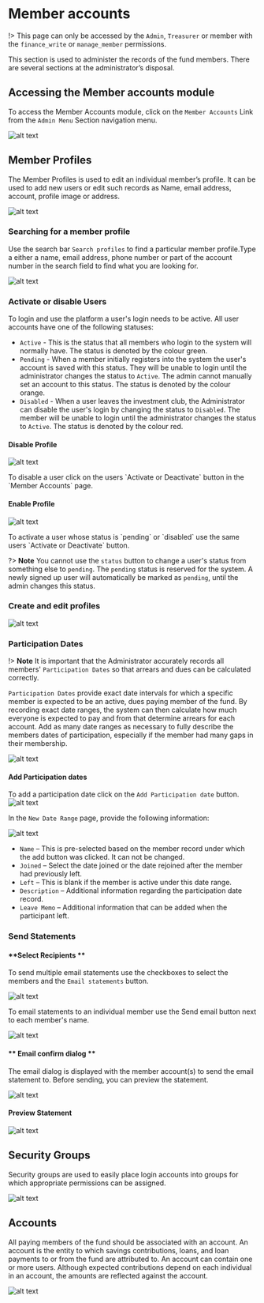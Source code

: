 # Member accounts
!> This page can only be accessed by the `Admin`, `Treasurer` or member with the `finance_write` or `manage_member` permissions.

This section is used to administer the records of the fund members. There are several sections at the administrator’s disposal.

## Accessing the Member accounts module

To access the Member Accounts module, click on the `Member Accounts` Link from the `Admin Menu` Section navigation menu.

![alt text](images/9.1_Members_Menu.png "Member Accounts menu")


## Member Profiles
The Member Profiles is used to edit an individual member’s profile. It can be used to add new users or edit such records as Name, email address, account, profile image or address.

![alt text](images/9.1_Member_Profiles.png "Member profiles")

### Searching for a member profile

Use the search bar `Search profiles` to find a particular member profile.Type a either a name, email address, phone number or part of the account number in the search field to find what you are looking for.

![alt text](images/9.1_Profiles_Search.png "Member profiles search")


### Activate or disable Users
To login and use the platform a user's login needs to be active. All user accounts have one of the following statuses:

  - `Active` - This is the status that all members who login to the system will normally have. The status is denoted by the colour green.
  - `Pending` - When a member initially registers into the system the user's account is saved with this status. They will be unable to login until the administrator changes the status to `Active`. The admin cannot manually set an account to this status. The status is denoted by the colour orange.
  - `Disabled` - When a user leaves the investment club, the Administrator can disable the user's login by changing the status to `Disabled`. The member will be unable to login until the administrator changes the status to `Active`. The status is denoted by the colour red.
  
<!-- tabs:start -->
#### **Disable Profile**
![alt text](images/9.1.2_Disable_Active_Profiles.png "Disable profile")
<div>
To disable a user click on the  users `Activate or Deactivate` button in the `Member Accounts` page. 
</div>

#### **Enable Profile**
![alt text](images/9.1.3_Enable_Disabled_Profile.png "Enable profile") 
<div>
To activate a user whose status is `pending` or `disabled` use the same users `Activate or Deactivate` button.
</div>
<!-- tabs:end -->

?> **Note** You cannot use the `status` button to change a user's status from something else to `pending`. The `pending` status is reserved for the system. A newly signed up user will automatically be marked as `pending`, until the admin changes this status. 

### Create and edit profiles
![alt text](images/9.2_New_Profile.png "New profile page")

### Participation Dates
!> **Note** It is important that the Administrator accurately records all members' `Participation Dates` so that arrears and dues can be calculated correctly.

`Participation Dates` provide exact date intervals for which a specific member is expected to be an active, dues paying member of the fund. By recording exact date ranges, the system can then calculate how much everyone is expected to pay and from that determine arrears for each account. Add as many date ranges as necessary to fully describe the members dates of participation, especially if the member had many gaps in their membership.

![alt text](images/9.2.2_Participation_Dates.png "participation dates tab")

####	Add Participation dates
To add a participation date click on the `Add Participation date` button.
![alt text](images/9.2.4_Participation_Dates_Add_Button.png "participation dates tab")

In the `New Date Range` page, provide the following information:

![alt text](images/9.2.3_Participation_Dates_Add.png "Add participation dates")

- `Name` – This is pre-selected based on the member record under which the add button was clicked. It can not be changed.
- `Joined` – Select the date joined or the date rejoined after the member had previously left.
- `Left` – This is blank if the member is active under this date range.
- `Description` – Additional information regarding the participation date record.
- `Leave Memo` – Additional information that can be added when the participant left.

<!-- ?> **Note** If there are no participation date records that include the current date, the member's account will be marked as `inactive`. -->

### Send Statements
<!-- tabs:start -->
#### **Select Recipients **
 To send multiple email statements use the checkboxes to select the members and the `Email statements` button. 

 ![alt text](images/9.3.1_Email_Selected.png "Email statements to selected") 
 
 To email statements to an individual member use the Send email button next to each member's name.

![alt text](images/9.3.2_Email_Individual.png "Email statements to individual")

#### ** Email confirm dialog **
The email dialog is displayed with the member account(s) to send the email statement to. Before sending, you can preview the statement.

![alt text](images/9.3_Email_Statements.png "send statements dialog")

#### **Preview Statement**
 ![alt text](images/9.3_Email_Preview.png "statement preview")

<!-- tabs:end -->

## Security Groups

Security groups are used to easily place login accounts into groups for which appropriate permissions can be assigned.

![alt text](images/9.4_Security_groups.png "Security groups")



## Accounts
All paying members of the fund should be associated with an account. An account is the entity to which savings contributions, loans, and loan payments to or from the fund are attributed to. An account can contain one or more users. Although expected contributions depend on each individual in an account, the amounts are reflected against the account.

![alt text](images/9.4_Accounts.png "Security groups")
 
